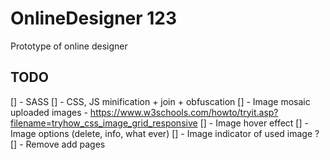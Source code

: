 # OnlineDesigner 123
Prototype of online designer

## TODO
[] - SASS
[] - CSS, JS minification + join + obfuscation 
[] - Image mosaic uploaded images - https://www.w3schools.com/howto/tryit.asp?filename=tryhow_css_image_grid_responsive
[] - Image hover effect
[] - Image options (delete, info, what ever)
[] - Image indicator of used image ?
[] - Remove add pages
